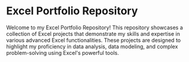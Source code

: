 # Excel Portfolio Repository

Welcome to my Excel Portfolio Repository! This repository showcases a collection of Excel projects that demonstrate my skills and expertise in various advanced Excel functionalities. These projects are designed to highlight my proficiency in data analysis, data modeling, and complex problem-solving using Excel's powerful tools.
